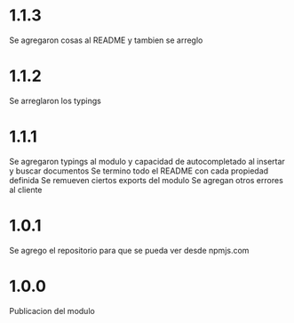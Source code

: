 # **1.1.3**
Se agregaron cosas al README y tambien se arreglo

# **1.1.2**
Se arreglaron los typings

# **1.1.1**
Se agregaron typings al modulo y capacidad de autocompletado al insertar y buscar documentos
Se termino todo el README con cada propiedad definida
Se remueven ciertos exports del modulo
Se agregan otros errores al cliente

# **1.0.1**
Se agrego el repositorio para que se pueda ver desde npmjs.com

# **1.0.0**
Publicacion del modulo